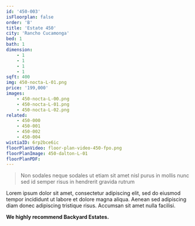 ```yaml
---
id: '450-003'
isFloorplan: false
order: 'B'
title: 'Estate 450'
city: 'Rancho Cucamonga'
bed: 1
bath: 1
dimension:
    - 1
    - 1
    - 1
    - 1
sqft: 400
img: 450-nocta-L-01.png
price: '199,000'
images:
    - 450-nocta-L-00.png
    - 450-nocta-L-01.png
    - 450-nocta-L-02.png
related:
    - 450-000
    - 450-001
    - 450-002
    - 450-004
wistiaID: 6rp2bce6ic
floorPlanVideo: floor-plan-video-450-fpo.png
floorPlanImage: 450-dalton-L-01
floorPlanPDF:
---
```


> Non sodales neque sodales ut etiam sit amet nisl purus in mollis nunc sed id semper risus in hendrerit gravida rutrum

Lorem ipsum dolor sit amet, consectetur adipiscing elit, sed do eiusmod tempor incididunt ut labore et dolore magna aliqua. Aenean sed adipiscing diam donec adipiscing tristique risus. Accumsan sit amet nulla facilisi.

**We highly recommend Backyard Estates.**

